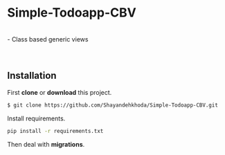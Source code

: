 # Simple-Todoapp-CBV
<br>
- Class based generic views<br>
<br>
<br>

##  Installation
First **clone** or **download** this project.
```sh
$ git clone https://github.com/Shayandehkhoda/Simple-Todoapp-CBV.git
```

Install requirements.
```sh
pip install -r requirements.txt
```
Then deal with **migrations**.

